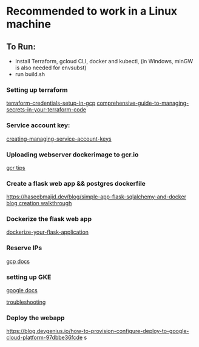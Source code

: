 # Recommended to work in a Linux machine

## To Run: 
- Install Terraform, gcloud CLI, docker and kubectl, (in Windows, minGW is also needed for envsubst)
- run build.sh 


### Setting up terraform 
[terraform-credentials-setup-in-gcp](https://medium.com/google-cloud/terraform-credentials-setup-in-gcp-c81c8ebaff5d)
[comprehensive-guide-to-managing-secrets-in-your-terraform-code](https://blog.gruntwork.io/a-comprehensive-guide-to-managing-secrets-in-your-terraform-code-1d586955ace1)

### Service account key:
[creating-managing-service-account-keys](https://cloud.google.com/iam/docs/creating-managing-service-account-keys#iam-service-account-keys-create-gcloud)


### Uploading webserver dockerimage to gcr.io
[gcr tips](https://ahmet.im/blog/google-container-registry-tips/)

### Create a flask web app && postgres dockerfile
https://haseebmajid.dev/blog/simple-app-flask-sqlalchemy-and-docker
[blog creation walkthrough](https://www.digitalocean.com/community/tutorials/how-to-make-a-web-application-using-flask-in-python-3)

### Dockerize the flask web app
[dockerize-your-flask-application](https://runnable.com/docker/python/dockerize-your-flask-application)

### Reserve IPs
[gcp docs](https://cloud.google.com/kubernetes-engine/docs/tutorials/configuring-domain-name-static-ip#gcloud)

### setting up GKE
[google docs](https://cloud.google.com/architecture/deploying-highly-available-postgresql-with-gke)

[troubleshooting](https://www.how-hard-can-it.be/when-gke-tells-your-terraform-service-account-to-go-away/)

### Deploy the webapp
https://blog.devgenius.io/how-to-provision-configure-deploy-to-google-cloud-platform-97dbbe36fcde
s

